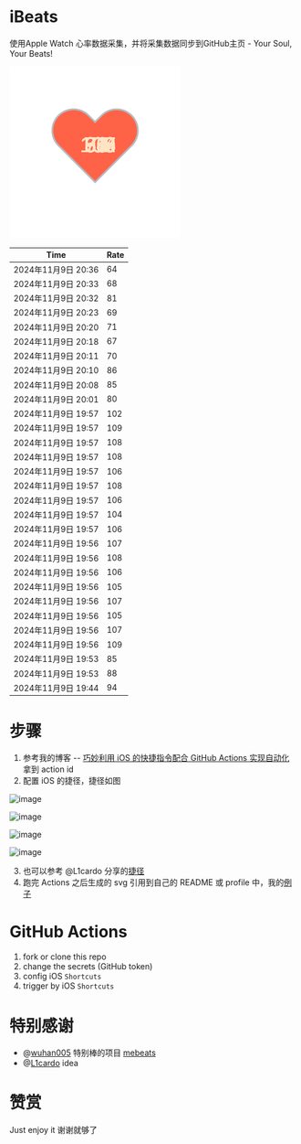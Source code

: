 # iBeats
使用Apple Watch 心率数据采集，并将采集数据同步到GitHub主页 - Your Soul, Your Beats!

![](./files/heart.svg)

<!--START_SECTION:my_heart_rate-->
| Time | Rate | 
 | ---- | ---- | 
| 2024年11月9日 20:36 | 64 |
| 2024年11月9日 20:33 | 68 |
| 2024年11月9日 20:32 | 81 |
| 2024年11月9日 20:23 | 69 |
| 2024年11月9日 20:20 | 71 |
| 2024年11月9日 20:18 | 67 |
| 2024年11月9日 20:11 | 70 |
| 2024年11月9日 20:10 | 86 |
| 2024年11月9日 20:08 | 85 |
| 2024年11月9日 20:01 | 80 |
| 2024年11月9日 19:57 | 102 |
| 2024年11月9日 19:57 | 109 |
| 2024年11月9日 19:57 | 108 |
| 2024年11月9日 19:57 | 108 |
| 2024年11月9日 19:57 | 106 |
| 2024年11月9日 19:57 | 108 |
| 2024年11月9日 19:57 | 106 |
| 2024年11月9日 19:57 | 104 |
| 2024年11月9日 19:57 | 106 |
| 2024年11月9日 19:56 | 107 |
| 2024年11月9日 19:56 | 108 |
| 2024年11月9日 19:56 | 106 |
| 2024年11月9日 19:56 | 105 |
| 2024年11月9日 19:56 | 107 |
| 2024年11月9日 19:56 | 105 |
| 2024年11月9日 19:56 | 107 |
| 2024年11月9日 19:56 | 109 |
| 2024年11月9日 19:53 | 85 |
| 2024年11月9日 19:53 | 88 |
| 2024年11月9日 19:44 | 94 |

<!--END_SECTION:my_heart_rate-->

# 步骤
1. 参考我的博客 -- [巧妙利用 iOS 的快捷指令配合 GitHub Actions 实现自动化](https://github.com/yihong0618/gitblog/issues/198) 拿到 action id
2. 配置 iOS 的捷径，捷径如图

![image](https://user-images.githubusercontent.com/15976103/122154218-0db0b480-ce97-11eb-93bb-5aec07c558dc.png)

![image](https://user-images.githubusercontent.com/15976103/122154236-186b4980-ce97-11eb-8e4b-70551a0391ae.png)

![image](https://user-images.githubusercontent.com/15976103/122154268-2d47dd00-ce97-11eb-902e-3acf292265a9.png)

![image](https://user-images.githubusercontent.com/15976103/122174055-fa144680-ceb4-11eb-9be2-3eb83cd516f7.png)

3. 也可以参考 @L1cardo 分享的[捷径](https://www.icloud.com/shortcuts/6ab6047b459c41ad822ad6b94b1c03d4)
4. 跑完 Actions 之后生成的 svg 引用到自己的 README 或 profile 中，我的[例子](https://github.com/yihong0618) 

# GitHub Actions

1. fork or clone this repo
2. change the secrets (GitHub token)
3. config iOS `Shortcuts` 
4. trigger by iOS `Shortcuts`

# 特别感谢
- @[wuhan005](https://github.com/wuhan005) 特别棒的项目 [mebeats](https://github.com/wuhan005/mebeats)
- @[L1cardo](https://github.com/L1cardo) idea

# 赞赏
Just enjoy it
谢谢就够了
